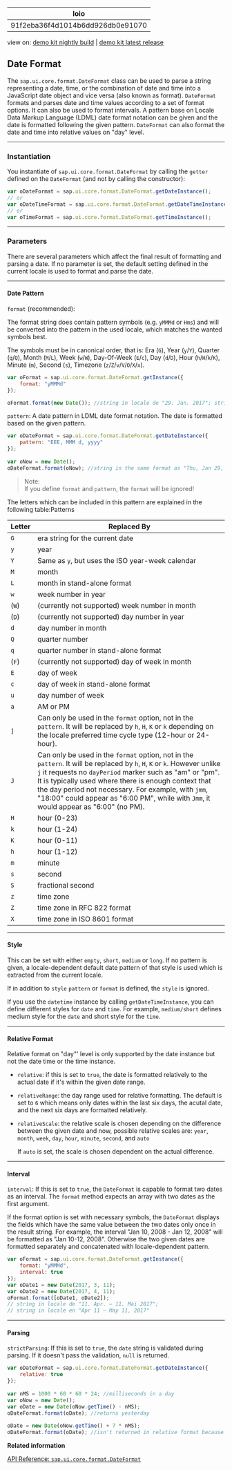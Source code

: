 <!-- loio91f2eba36f4d1014b6dd926db0e91070 -->

| loio |
| -----|
| 91f2eba36f4d1014b6dd926db0e91070 |

<div id="loio">

view on: [demo kit nightly build](https://openui5nightly.hana.ondemand.com/#/topic/91f2eba36f4d1014b6dd926db0e91070) | [demo kit latest release](https://openui5.hana.ondemand.com/#/topic/91f2eba36f4d1014b6dd926db0e91070)</div>

## Date Format

The `sap.ui.core.format.DateFormat` class can be used to parse a string representing a date, time, or the combination of date and time into a JavaScript date object and vice versa \(also known as format\). `DateFormat` formats and parses date and time values according to a set of format options. It can also be used to format intervals. A pattern base on Locale Data Markup Language \(LDML\) date format notation can be given and the date is formatted following the given pattern. `DateFormat` can also format the date and time into relative values on "day" level.

***

### Instantiation

You instantiate of `sap.ui.core.format.DateFormat` by calling the `getter` defined on the `DateFormat` \(and not by calling the constructor\):

``` js
var oDateFormat = sap.ui.core.format.DateFormat.getDateInstance();
// or
var oDateTimeFormat = sap.ui.core.format.DateFormat.getDateTimeInstance();
// or
var oTimeFormat = sap.ui.core.format.DateFormat.getTimeInstance();
```

***

### Parameters

There are several parameters which affect the final result of formatting and parsing a date. If no parameter is set, the default setting defined in the current locale is used to format and parse the date.

***

#### Date Pattern

`format` \(recommended\):

The format string does contain pattern symbols \(e.g. `yMMMd` or `Hms`\) and will be converted into the pattern in the used locale, which matches the wanted symbols best.

The symbols must be in canonical order, that is: Era \(`G`\), Year \(`y`/`Y`\), Quarter \(`q`/`Q`\), Month \(`M`/`L`\), Week \(`w`/`W`\), Day-Of-Week \(`E`/`c`\), Day \(`d`/`D`\), Hour \(`h`/`H`/`k`/`K`\), Minute \(`m`\), Second \(`s`\), Timezone \(`z`/`Z`/`v`/`V`/`O`/`X`/`x`\).

``` js
var oFormat = sap.ui.core.format.DateFormat.getInstance({
	format: "yMMMd"
});

oFormat.format(new Date()); //string in locale de "29. Jan. 2017"; string in locale en "Jan 29, 2017" 
```

`pattern`: A date pattern in LDML date format notation. The date is formatted based on the given pattern.

``` js
var oDateFormat = sap.ui.core.format.DateFormat.getDateInstance({
    pattern: "EEE, MMM d, yyyy"
});
 
var oNow = new Date();
oDateFormat.format(oNow); //string in the same format as "Thu, Jan 29, 2017"
```

> Note:  
> If you define `format` and `pattern`, the `format` will be ignored!

The letters which can be included in this pattern are explained in the following table:Patterns<a name="loio91f2eba36f4d1014b6dd926db0e91070__table_i53_5gl_2y"/>

|Letter|Replaced By|
|------|-----------|
| `G` |era string for the current date|
| `y` |year|
| `Y` |Same as `y`, but uses the ISO year-week calendar|
| `M` |month|
| `L` |month in stand-alone format|
| `w` |week number in year|
|\(`W`\)|\(currently not supported\) week number in month|
|\(`D`\)|\(currently not supported\) day number in year|
| `d` |day number in month|
| `Q` |quarter number|
| `q` |quarter number in stand-alone format|
|\(`F`\)|\(currently not supported\) day of week in month|
| `E` |day of week|
| `c` |day of week in stand-alone format|
| `u` |day number of week|
| `a` |AM or PM|
| `j` |Can only be used in the `format` option, not in the `pattern`. It will be replaced by `h`, `H`, `K` or `k` depending on the locale preferred time cycle type \(12-hour or 24-hour\).|
| `J` |Can only be used in the `format` option, not in the `pattern`. It will be replaced by `h`, `H`, `K` or `k`. However unlike `j` it requests no `dayPeriod` marker such as "am" or "pm". It is typically used where there is enough context that the day period not necessary. For example, with `jmm`, "18:00" could appear as "6:00 PM", while with `Jmm`, it would appear as "6:00" \(no PM\).|
| `H` |hour \(0-23\)|
| `k` |hour \(1-24\)|
| `K` |hour \(0-11\)|
| `h` |hour \(1-12\)|
| `m` |minute|
| `s` |second|
| `S` |fractional second|
| `z` |time zone|
| `Z` |time zone in RFC 822 format|
| `X` |time zone in ISO 8601 format|

***

#### Style

This can be set with either `empty`, `short`, `medium` or `long`. If no pattern is given, a locale-dependent default date pattern of that style is used which is extracted from the current locale.

If in addition to `style` `pattern` or `format` is defined, the `style` is ignored.

If you use the `datetime` instance by calling `getDateTimeInstance`, you can define different styles for `date` and `time`. For example, `medium/short` defines medium style for the `date` and short style for the `time`.

***

#### Relative Format

Relative format on "day"' level is only supported by the date instance but not the date time or the time instance.

-   `relative`: if this is set to `true`, the date is formatted relatively to the actual date if it's within the given date range.

-   `relativeRange`: the day range used for relative formatting. The default is set to `6` which means only dates within the last six days, the acutal date, and the next six days are formatted relatively.

-   `relativeScale`: the relative scale is chosen depending on the difference between the given date and now, possible relative scales are: `year`, `month`, `week`, `day`, `hour`, `minute`, `second`, and `auto`

    If `auto` is set, the scale is chosen dependent on the actual difference.


***

#### Interval

`interval`: If this is set to `true`, the `DateFormat` is capable to format two dates as an interval. The `format` method expects an array with two dates as the first argument.

If the format option is set with necessary symbols, the `DateFormat` displays the fields which have the same value between the two dates only once in the result string. For example, the interval "Jan 10, 2008 - Jan 12, 2008" will be formatted as "Jan 10-12, 2008". Otherwise the two given dates are formatted separately and concatenated with locale-dependent pattern.

``` js
var oFormat = sap.ui.core.format.DateFormat.getInstance({
	format: "yMMMd",
	interval: true
});
var oDate1 = new Date(2017, 3, 11);
var oDate2 = new Date(2017, 4, 11);
oFormat.format([oDate1, oDate2]);  
// string in locale de "11. Apr. – 11. Mai 2017"; 
// string in locale en "Apr 11 – May 11, 2017"  
```

***

#### Parsing

`strictParsing`: If this is set to `true`, the `date` string is validated during parsing. If it doesn't pass the validation, `null` is returned.

``` js
var oDateFormat = sap.ui.core.format.DateFormat.getDateInstance({
    relative: true
});
 
var nMS = 1000 * 60 * 60 * 24; //milliseconds in a day
var oNow = new Date();
var oDate = new Date(oNow.getTime() - nMS);
oDateFormat.format(oDate); //returns yesterday
 
oDate = new Date(oNow.getTime() + 7 * nMS);
oDateFormat.format(oDate); //isn't returned in relative format because the default value of relativeRange is [6|-6,]
```

**Related information**  


[API Reference: `sap.ui.core.format.DateFormat`](https://openui5.hana.ondemand.com/#docs/api/symbols/sap.ui.core.format.DateFormat.html)


